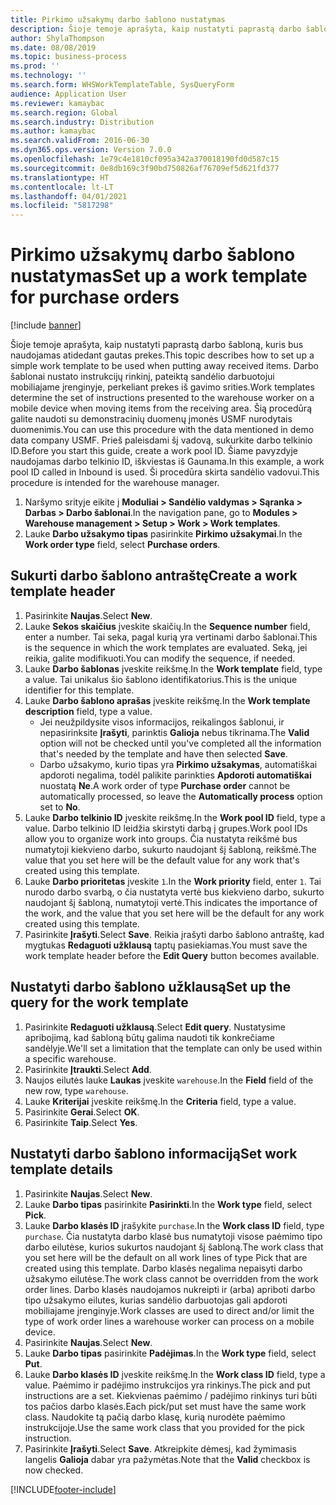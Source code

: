 ```yaml
---
title: Pirkimo užsakymų darbo šablono nustatymas
description: Šioje temoje aprašyta, kaip nustatyti paprastą darbo šabloną, kuris bus naudojamas atidedant gautas prekes.
author: ShylaThompson
ms.date: 08/08/2019
ms.topic: business-process
ms.prod: ''
ms.technology: ''
ms.search.form: WHSWorkTemplateTable, SysQueryForm
audience: Application User
ms.reviewer: kamaybac
ms.search.region: Global
ms.search.industry: Distribution
ms.author: kamaybac
ms.search.validFrom: 2016-06-30
ms.dyn365.ops.version: Version 7.0.0
ms.openlocfilehash: 1e79c4e1810cf095a342a370018190fd0d587c15
ms.sourcegitcommit: 0e8db169c3f90bd750826af76709ef5d621fd377
ms.translationtype: HT
ms.contentlocale: lt-LT
ms.lasthandoff: 04/01/2021
ms.locfileid: "5817298"
---
```

# <a name="set-up-a-work-template-for-purchase-orders"></a><span data-ttu-id="4fa8f-103">Pirkimo užsakymų darbo šablono nustatymas</span><span class="sxs-lookup"><span data-stu-id="4fa8f-103">Set up a work template for purchase orders</span></span>

[!include [banner](../../includes/banner.md)]

<span data-ttu-id="4fa8f-104">Šioje temoje aprašyta, kaip nustatyti paprastą darbo šabloną, kuris bus naudojamas atidedant gautas prekes.</span><span class="sxs-lookup"><span data-stu-id="4fa8f-104">This topic describes how to set up a simple work template to be used when putting away received items.</span></span> <span data-ttu-id="4fa8f-105">Darbo šablonai nustato instrukcijų rinkinį, pateiktą sandėlio darbuotojui mobiliajame įrenginyje, perkeliant prekes iš gavimo srities.</span><span class="sxs-lookup"><span data-stu-id="4fa8f-105">Work templates determine the set of instructions presented to the warehouse worker on a mobile device when moving items from the receiving area.</span></span> <span data-ttu-id="4fa8f-106">Šią procedūrą galite naudoti su demonstracinių duomenų įmonės USMF nurodytais duomenimis.</span><span class="sxs-lookup"><span data-stu-id="4fa8f-106">You can use this procedure with the data mentioned in demo data company USMF.</span></span> <span data-ttu-id="4fa8f-107">Prieš paleisdami šį vadovą, sukurkite darbo telkinio ID.</span><span class="sxs-lookup"><span data-stu-id="4fa8f-107">Before you start this guide, create a work pool ID.</span></span> <span data-ttu-id="4fa8f-108">Šiame pavyzdyje naudojamas darbo telkinio ID, iškviestas iš Gaunama.</span><span class="sxs-lookup"><span data-stu-id="4fa8f-108">In this example, a work pool ID called in Inbound is used.</span></span> <span data-ttu-id="4fa8f-109">Ši procedūra skirta sandėlio vadovui.</span><span class="sxs-lookup"><span data-stu-id="4fa8f-109">This procedure is intended for the warehouse manager.</span></span>

1. <span data-ttu-id="4fa8f-110">Naršymo srityje eikite į **Moduliai > Sandėlio valdymas > Sąranka > Darbas > Darbo šablonai**.</span><span class="sxs-lookup"><span data-stu-id="4fa8f-110">In the navigation pane, go to **Modules > Warehouse management > Setup > Work > Work templates**.</span></span>
2. <span data-ttu-id="4fa8f-111">Lauke **Darbo užsakymo tipas** pasirinkite **Pirkimo užsakymai**.</span><span class="sxs-lookup"><span data-stu-id="4fa8f-111">In the **Work order type** field, select **Purchase orders**.</span></span>

## <a name="create-a-work-template-header"></a><span data-ttu-id="4fa8f-112">Sukurti darbo šablono antraštę</span><span class="sxs-lookup"><span data-stu-id="4fa8f-112">Create a work template header</span></span>
1. <span data-ttu-id="4fa8f-113">Pasirinkite **Naujas**.</span><span class="sxs-lookup"><span data-stu-id="4fa8f-113">Select **New**.</span></span>
2. <span data-ttu-id="4fa8f-114">Lauke **Sekos skaičius** įveskite skaičių.</span><span class="sxs-lookup"><span data-stu-id="4fa8f-114">In the **Sequence number** field, enter a number.</span></span> <span data-ttu-id="4fa8f-115">Tai seka, pagal kurią yra vertinami darbo šablonai.</span><span class="sxs-lookup"><span data-stu-id="4fa8f-115">This is the sequence in which the work templates are evaluated.</span></span> <span data-ttu-id="4fa8f-116">Seką, jei reikia, galite modifikuoti.</span><span class="sxs-lookup"><span data-stu-id="4fa8f-116">You can modify the sequence, if needed.</span></span>  
3. <span data-ttu-id="4fa8f-117">Lauke **Darbo šablonas** įveskite reikšmę.</span><span class="sxs-lookup"><span data-stu-id="4fa8f-117">In the **Work template** field, type a value.</span></span> <span data-ttu-id="4fa8f-118">Tai unikalus šio šablono identifikatorius.</span><span class="sxs-lookup"><span data-stu-id="4fa8f-118">This is the unique identifier for this template.</span></span>  
4. <span data-ttu-id="4fa8f-119">Lauke **Darbo šablono aprašas** įveskite reikšmę.</span><span class="sxs-lookup"><span data-stu-id="4fa8f-119">In the **Work template description** field, type a value.</span></span>
    - <span data-ttu-id="4fa8f-120">Jei neužpildysite visos informacijos, reikalingos šablonui, ir nepasirinksite **Įrašyti**, parinktis **Galioja** nebus tikrinama.</span><span class="sxs-lookup"><span data-stu-id="4fa8f-120">The **Valid** option will not be checked until you've completed all the information that's needed by the template and have then selected **Save**.</span></span>  
    - <span data-ttu-id="4fa8f-121">Darbo užsakymo, kurio tipas yra **Pirkimo užsakymas**, automatiškai apdoroti negalima, todėl palikite parinkties **Apdoroti automatiškai** nuostatą **Ne**.</span><span class="sxs-lookup"><span data-stu-id="4fa8f-121">A work order of type **Purchase order** cannot be automatically processed, so leave the **Automatically process** option set to **No**.</span></span>  
5. <span data-ttu-id="4fa8f-122">Lauke **Darbo telkinio ID** įveskite reikšmę.</span><span class="sxs-lookup"><span data-stu-id="4fa8f-122">In the **Work pool ID** field, type a value.</span></span> <span data-ttu-id="4fa8f-123">Darbo telkinio ID leidžia skirstyti darbą į grupes.</span><span class="sxs-lookup"><span data-stu-id="4fa8f-123">Work pool IDs allow you to organize work into groups.</span></span> <span data-ttu-id="4fa8f-124">Čia nustatyta reikšmė bus numatytoji kiekvieno darbo, sukurto naudojant šį šabloną, reikšmė.</span><span class="sxs-lookup"><span data-stu-id="4fa8f-124">The value that you set here will be the default value for any work that's created using this template.</span></span>  
6. <span data-ttu-id="4fa8f-125">Lauke **Darbo prioritetas** įveskite `1`.</span><span class="sxs-lookup"><span data-stu-id="4fa8f-125">In the **Work priority** field, enter `1`.</span></span> <span data-ttu-id="4fa8f-126">Tai nurodo darbo svarbą, o čia nustatyta vertė bus kiekvieno darbo, sukurto naudojant šį šabloną, numatytoji vertė.</span><span class="sxs-lookup"><span data-stu-id="4fa8f-126">This indicates the importance of the work, and the value that you set here will be the default for any work created using this template.</span></span>  
7. <span data-ttu-id="4fa8f-127">Pasirinkite **Įrašyti**.</span><span class="sxs-lookup"><span data-stu-id="4fa8f-127">Select **Save**.</span></span> <span data-ttu-id="4fa8f-128">Reikia įrašyti darbo šablono antraštę, kad mygtukas **Redaguoti užklausą** taptų pasiekiamas.</span><span class="sxs-lookup"><span data-stu-id="4fa8f-128">You must save the work template header before the **Edit Query** button becomes available.</span></span>  

## <a name="set-up-the-query-for-the-work-template"></a><span data-ttu-id="4fa8f-129">Nustatyti darbo šablono užklausą</span><span class="sxs-lookup"><span data-stu-id="4fa8f-129">Set up the query for the work template</span></span>
1. <span data-ttu-id="4fa8f-130">Pasirinkite **Redaguoti užklausą**.</span><span class="sxs-lookup"><span data-stu-id="4fa8f-130">Select **Edit query**.</span></span> <span data-ttu-id="4fa8f-131">Nustatysime apribojimą, kad šabloną būtų galima naudoti tik konkrečiame sandėlyje.</span><span class="sxs-lookup"><span data-stu-id="4fa8f-131">We'll set a limitation that the template can only be used within a specific warehouse.</span></span>  
2. <span data-ttu-id="4fa8f-132">Pasirinkite **Įtraukti**.</span><span class="sxs-lookup"><span data-stu-id="4fa8f-132">Select **Add**.</span></span>
3. <span data-ttu-id="4fa8f-133">Naujos eilutės lauke **Laukas** įveskite `warehouse`.</span><span class="sxs-lookup"><span data-stu-id="4fa8f-133">In the **Field** field of the new row, type `warehouse`.</span></span>
4. <span data-ttu-id="4fa8f-134">Lauke **Kriterijai** įveskite reikšmę.</span><span class="sxs-lookup"><span data-stu-id="4fa8f-134">In the **Criteria** field, type a value.</span></span>
5. <span data-ttu-id="4fa8f-135">Pasirinkite **Gerai**.</span><span class="sxs-lookup"><span data-stu-id="4fa8f-135">Select **OK**.</span></span>
6. <span data-ttu-id="4fa8f-136">Pasirinkite **Taip**.</span><span class="sxs-lookup"><span data-stu-id="4fa8f-136">Select **Yes**.</span></span>

## <a name="set-work-template-details"></a><span data-ttu-id="4fa8f-137">Nustatyti darbo šablono informaciją</span><span class="sxs-lookup"><span data-stu-id="4fa8f-137">Set work template details</span></span>
1. <span data-ttu-id="4fa8f-138">Pasirinkite **Naujas**.</span><span class="sxs-lookup"><span data-stu-id="4fa8f-138">Select **New**.</span></span>
2. <span data-ttu-id="4fa8f-139">Lauke **Darbo tipas** pasirinkite **Pasirinkti**.</span><span class="sxs-lookup"><span data-stu-id="4fa8f-139">In the **Work type** field, select **Pick**.</span></span>
3. <span data-ttu-id="4fa8f-140">Lauke **Darbo klasės ID** įrašykite `purchase`.</span><span class="sxs-lookup"><span data-stu-id="4fa8f-140">In the **Work class ID** field, type `purchase`.</span></span> <span data-ttu-id="4fa8f-141">Čia nustatyta darbo klasė bus numatytoji visose paėmimo tipo darbo eilutėse, kurios sukurtos naudojant šį šabloną.</span><span class="sxs-lookup"><span data-stu-id="4fa8f-141">The work class that you set here will be the default on all work lines of type Pick that are created using this template.</span></span> <span data-ttu-id="4fa8f-142">Darbo klasės negalima nepaisyti darbo užsakymo eilutėse.</span><span class="sxs-lookup"><span data-stu-id="4fa8f-142">The work class cannot be overridden from the work order lines.</span></span> <span data-ttu-id="4fa8f-143">Darbo klasės naudojamos nukreipti ir (arba) apriboti darbo tipo užsakymo eilutes, kurias sandėlio darbuotojas gali apdoroti mobiliajame įrenginyje.</span><span class="sxs-lookup"><span data-stu-id="4fa8f-143">Work classes are used to direct and/or limit the type of work order lines a warehouse worker can process on a mobile device.</span></span>  
4. <span data-ttu-id="4fa8f-144">Pasirinkite **Naujas**.</span><span class="sxs-lookup"><span data-stu-id="4fa8f-144">Select **New**.</span></span>
5. <span data-ttu-id="4fa8f-145">Lauke **Darbo tipas** pasirinkite **Padėjimas**.</span><span class="sxs-lookup"><span data-stu-id="4fa8f-145">In the **Work type** field, select **Put**.</span></span>
6. <span data-ttu-id="4fa8f-146">Lauke **Darbo klasės ID** įveskite reikšmę.</span><span class="sxs-lookup"><span data-stu-id="4fa8f-146">In the **Work class ID** field, type a value.</span></span> <span data-ttu-id="4fa8f-147">Paėmimo ir padėjimo instrukcijos yra rinkinys.</span><span class="sxs-lookup"><span data-stu-id="4fa8f-147">The pick and put instructions are a set.</span></span> <span data-ttu-id="4fa8f-148">Kiekvienas paėmimo / padėjimo rinkinys turi būti tos pačios darbo klasės.</span><span class="sxs-lookup"><span data-stu-id="4fa8f-148">Each pick/put set must have the same work class.</span></span> <span data-ttu-id="4fa8f-149">Naudokite tą pačią darbo klasę, kurią nurodėte paėmimo instrukcijoje.</span><span class="sxs-lookup"><span data-stu-id="4fa8f-149">Use the same work class that you provided for the pick instruction.</span></span>  
7. <span data-ttu-id="4fa8f-150">Pasirinkite **Įrašyti**.</span><span class="sxs-lookup"><span data-stu-id="4fa8f-150">Select **Save**.</span></span> <span data-ttu-id="4fa8f-151">Atkreipkite dėmesį, kad žymimasis langelis **Galioja** dabar yra pažymėtas.</span><span class="sxs-lookup"><span data-stu-id="4fa8f-151">Note that the **Valid** checkbox is now checked.</span></span>  



[!INCLUDE[footer-include](../../../includes/footer-banner.md)]